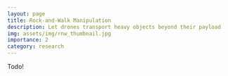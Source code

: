 ```yaml
---
layout: page
title: Rock-and-Walk Manipulation
description: Let drones transport heavy objects beyond their payload 
img: assets/img/rnw_thumbnail.jpg
importance: 2
category: research
---
```


Todo!